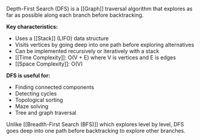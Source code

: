Depth-First Search (DFS) is a [[Graph]] traversal algorithm that explores as far as possible along each branch before backtracking.

**Key characteristics:**
- Uses a [[Stack]] (LIFO) data structure
- Visits vertices by going deep into one path before exploring alternatives
- Can be implemented recursively or iteratively with a stack
- [[Time Complexity]]: O(V + E) where V is vertices and E is edges
- [[Space Complexity]]: O(V)

**DFS is useful for:**
- Finding connected components
- Detecting cycles
- Topological sorting
- Maze solving
- Tree and graph traversal

Unlike [[Breadth-First Search (BFS)]] which explores level by level, DFS goes deep into one path before backtracking to explore other branches.